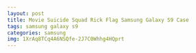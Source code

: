 ```yaml
---
layout: post
title: Movie Suicide Squad Rick Flag Samsung Galaxy S9 Case
tags: samsung galaxy s9
categories: samsung
img: 1XrAq8TCq4A6NSQfe-2J7C0Whhg4HQprt
---
```

